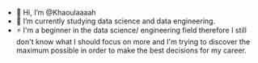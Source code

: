 - 👋 Hi, I’m @Khaoulaaaah
- 🌱 I’m currently studying data science and data engineering.
- ⚡ I'm a beginner in the data science/ engineering  field therefore I still don't know what I should focus on more and I'm trying to discover the maximum possible in order to make the best decisions for my career.
